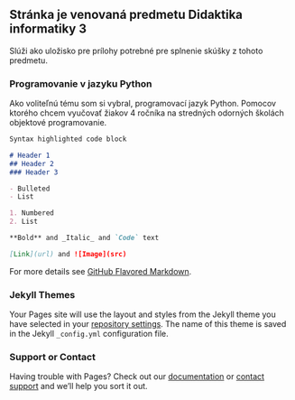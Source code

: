 ## Stránka je venovaná predmetu Didaktika informatiky 3

Slúži ako uložisko pre prílohy potrebné pre splnenie skúšky z tohoto predmetu.


### Programovanie v jazyku Python

Ako voliteľnú tému som si vybral, programovací jazyk Python. Pomocov ktorého chcem vyučovať žiakov 4 ročníka na stredných odorných školách objektové programovanie.

```markdown
Syntax highlighted code block

# Header 1
## Header 2
### Header 3

- Bulleted
- List

1. Numbered
2. List

**Bold** and _Italic_ and `Code` text

[Link](url) and ![Image](src)
```

For more details see [GitHub Flavored Markdown](https://guides.github.com/features/mastering-markdown/).

### Jekyll Themes

Your Pages site will use the layout and styles from the Jekyll theme you have selected in your [repository settings](https://github.com/RobqFakulcik/tst/settings). The name of this theme is saved in the Jekyll `_config.yml` configuration file.

### Support or Contact

Having trouble with Pages? Check out our [documentation](https://help.github.com/categories/github-pages-basics/) or [contact support](https://github.com/contact) and we’ll help you sort it out.
